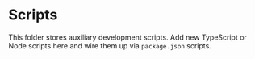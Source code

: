 # Scripts

This folder stores auxiliary development scripts. Add new TypeScript or Node scripts here and wire them up via `package.json` scripts.
